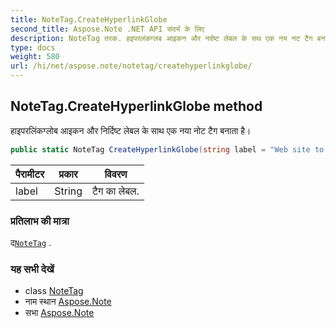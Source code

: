 ```yaml
---
title: NoteTag.CreateHyperlinkGlobe
second_title: Aspose.Note .NET API संदर्भ के लिए
description: NoteTag तरक. हइपरलंकग्लब आइकन और नर्दष्ट लेबल के सथ एक नय नट टैग बनत है
type: docs
weight: 580
url: /hi/net/aspose.note/notetag/createhyperlinkglobe/
---
```

## NoteTag.CreateHyperlinkGlobe method

हाइपरलिंकग्लोब आइकन और निर्दिष्ट लेबल के साथ एक नया नोट टैग बनाता है।

```csharp
public static NoteTag CreateHyperlinkGlobe(string label = "Web site to visit")
```

| पैरामीटर | प्रकार | विवरण |
| --- | --- | --- |
| label | String | टैग का लेबल. |

### प्रतिलाभ की मात्रा

द[`NoteTag`](../) .

### यह सभी देखें

* class [NoteTag](../)
* नाम स्थान [Aspose.Note](../../notetag/)
* सभा [Aspose.Note](../../../)


